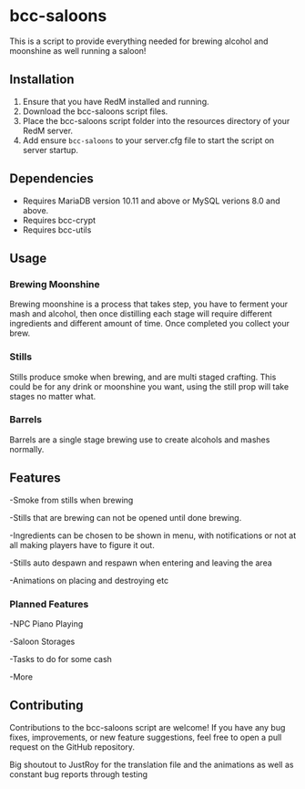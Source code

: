 # bcc-saloons
This is a script to provide everything needed for brewing alcohol and moonshine as well running a saloon!

## Installation
1. Ensure that you have RedM installed and running.
2. Download the bcc-saloons script files.
3. Place the bcc-saloons script folder into the resources directory of your RedM server.
4. Add ensure `bcc-saloons` to your server.cfg file to start the script on server startup.

## Dependencies
-  Requires MariaDB version 10.11 and above or MySQL verions 8.0 and above.
-  Requires bcc-crypt
-  Requires bcc-utils

## Usage

### Brewing Moonshine
Brewing moonshine is a process that takes step, you have to ferment your mash and alcohol, then once distilling each stage will require different ingredients and different amount of time. Once completed you collect your brew.

### Stills
Stills produce smoke when brewing, and are multi staged crafting. This could be for any drink or moonshine you want, using the still prop will take stages no matter what.

### Barrels
Barrels are a single stage brewing use to create alcohols and mashes normally.

## Features
-Smoke from stills when brewing

-Stills that are brewing can not be opened until done brewing. 

-Ingredients can be chosen to be shown in menu, with notifications or not at all making players have to figure it out.

-Stills auto despawn and respawn when entering and leaving the area

-Animations on placing and destroying etc

### Planned Features
-NPC Piano Playing

-Saloon Storages

-Tasks to do for some cash

-More

## Contributing
Contributions to the bcc-saloons script are welcome! If you have any bug fixes, improvements, or new feature suggestions, feel free to open a pull request on the GitHub repository.

Big shoutout to JustRoy for the translation file and the animations as well as constant bug reports through testing
